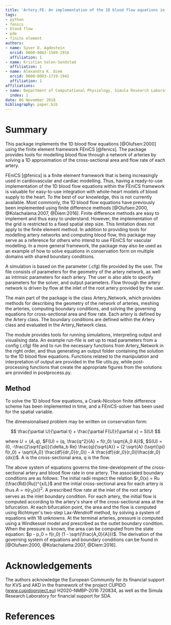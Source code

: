 ```yaml
---
title: 'Artery.FE: An implementation of the 1D blood flow equations in FEniCS'
tags:
- python
- fenics
- blood flow
- pde
- finite element
authors:
- name: Syver D. Agdestein
  orcid: 0000-0002-1589-2916
  affiliation: 1
- name: Kristian Valen-Sendstad
  affiliation: 1
- name: Alexandra K. Diem
  orcid: 0000-0003-1719-1942
  affiliation: 1
affiliations:
- name: Department of Computational Physiology, Simula Research Laboratory
  index: 1
date: 06 November 2018
bibliography: paper.bib
---
```


# Summary

This package implements the 1D blood flow equations [@Olufsen:2000] using the finite element framework FEniCS [@fenics]. The package provides tools for modelling blood flow through a network of arteries by solving a 1D approximation of the cross-sectional area and flow rate of each artery.

FEniCS [@fenics] is a finite element framework that is being increasingly used in cardiovascular and cardiac modelling. Thus, having a ready-to-use implementation of the 1D blood flow equations within the FEniCS framework is valuable for easy-to-use integration with whole-heart models of blood supply to the heart. To the best of our knowledge, this is not currently available. Most commonly, the 1D blood flow equations have previously been implemented using finite difference methods [@Olufsen:2000, @Kolachalama:2007, @Diem:2016]. Finite difference methods are easy to implement and thus easy to understand. However, the implementation of the grid is restricted to a fixed spatial step size. This limitation does not apply to the finite element method. In addition to providing tools for modelling artery networks and computing blood flow, this package may serve as a reference for others who intend to use FEniCS for vascular modelling. In a more general framework, the package may also be used as an example of how to solve equations in conservation form on multiple domains with shared boundary conditions.

A simulation is based on the parameter (.cfg) file provided by the user. The file consists of parameters for the geometry of the artery network, as well as intrinsic parameters for each artery. The user is also able to specify parameters for the solver, and output parameters. Flow through the artery network is driven by flow at the inlet of the root artery provided by the user.

The main part of the package is the class Artery_Network, which provides methods for describing the geometry of the network of arteries, meshing the arteries, computing boundary conditions, and solving the governing equations for cross-sectional area and flow rate. Each artery is defined by the Artery class. The boundary conditions are defined within the Artery class and evaluated in the Artery_Network class.

The module provides tools for running simulations, interpreting output and visualising data. An example run-file is set up to read parameters from a config (.cfg) file and to run the necessary functions from Artery_Network in the right order, and thus generating an output folder containing the solution to the 1D blood flow equations. Functions related to the manipulation and interpretation of output are provided in the file utils.py, while post-processing functions that create the appropriate figures from the solutions are provided in postprocess.py.

## Method

To solve the 1D blood flow equations, a Crank-Nicolson finite difference scheme has been implemented in time, and a FEniCS-solver has been used for the spatial variable.

The dimensionalised problem may be written on conservation form:

$$
\frac{\partial U}{\partial t} + \frac{\partial F(U)}{\partial x} = S(U)
$$

where $U = (A, q)$, $F(U) = (q, \frac{q^2}{A} + f(r_0) \sqrt{A_0 A})$, $S(U) = (0, -\frac{2\sqrt{\pi}}{\delta_b Re} \frac{q}{\sqrt{A}} + (2 \sqrt{A} (\sqrt{\pi} f(r_0) + \sqrt{A_0} \frac{df}{dr_0}(r_0)) - A \frac{df}{dr_0}(r_0))\frac{dr_0}{dx})$. A is the cross-sectional area, q is the flow.

The above system of equations governs the time-development of the cross-sectional artery and blood flow rate in one artery. The associated boundary conditions are as follows: The initial radii respect the relation $r_0(x) = Ru (\frac{Rd}{Ru})^{x/L}$ and the initial cross-sectional area for each artery is thus $A = \pi (r_0(x))^2$. A prescribed flow rate at the inlet of the root artery serves as the inlet boundary condition. For each artery, the initial flow is computed according to the artery's share of the cross-sectional area at the bifurcation. At each bifurcation point, the area and the flow is computed using Richtmyer's two-step Lax-Wendroff method, by solving a system of equations with 18 unknowns. At the terminal arteries, pressure is computed using a Windkessel model and prescribed as the outlet boundary condition. When the pressure is known, the area can be computed from the state equation: $p - p_0 = f(r_0) (1 - \sqrt{\frac{A_0}{A}})$. The derivation of the governing system of equations and boundary conditions can be found in [@Olufsen:2000, @Kolachalama:2007, @Diem:2016].


# Acknowledgements

The authors acknowledge the European Community for its financial support for KVS and AKD in the framework of the project CUPIDO (www.cupidoproject.eu) H2020-NMBP-2016 720834, as well as the Simula Research Laboratory for financial support for SDA.


# References

